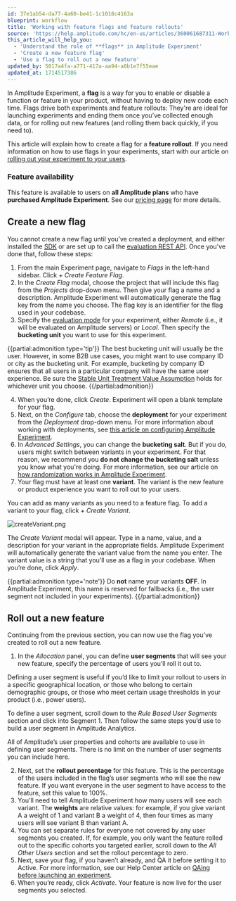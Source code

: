 ```yaml
---
id: 37e1ab54-da77-4a60-be41-1c1018c4163a
blueprint: workflow
title: 'Working with feature flags and feature rollouts'
source: 'https://help.amplitude.com/hc/en-us/articles/360061687311-Working-with-feature-flags-and-feature-rollouts'
this_article_will_help_you:
  - 'Understand the role of **flags** in Amplitude Experiment'
  - 'Create a new feature flag'
  - 'Use a flag to roll out a new feature'
updated_by: 5817a4fa-a771-417a-aa94-a0b1e7f55eae
updated_at: 1714517386
---
```

In Amplitude Experiment, a **flag** is a way for you to enable or disable a function or feature in your product, without having to deploy new code each time. Flags drive both experiments and feature rollouts: They're are ideal for launching experiments and ending them once you’ve collected enough data, or for rolling out new features (and rolling them back quickly, if you need to).

This article will explain how to create a flag for a **feature rollout**. If you need information on how to use flags in your experiments, start with our article on [rolling out your experiment to your users](/experiment/workflow/experiment-test).

### Feature availability

This feature is available to users on **all Amplitude plans** who have **purchased Amplitude Experiment**. See our [pricing page](https://amplitude.com/pricing) for more details.

## Create a new flag

You cannot create a new flag until you’ve created a deployment, and either installed the [SDK](https://www.docs.developers.amplitude.com/data/sdks/sdk-overview/#experiment-sdks) or are set up to call the [evaluation REST API](https://www.docs.developers.amplitude.com/experiment/apis/evaluation-api/). Once you've done that, follow these steps:

1. From the main Experiment page, navigate to *Flags* in the left-hand sidebar. Click *+ Create Feature Flag*.
2. In the *Create Flag* modal, choose the project that will include this flag from the *Projects* drop-down menu. Then give your flag a name and a description. Amplitude Experiment will automatically generate the flag key from the name you choose. The flag key is an identifier for the flag used in your codebase.
3. Specify the [evaluation mode](https://www.docs.developers.amplitude.com/experiment/general/evaluation/local-evaluation/) for your experiment, either *Remote* (i.e., it will be evaluated on Amplitude servers) or *Local*. Then specify the **bucketing unit** you want to use for this experiment.  
  
{{partial:admonition type='tip'}}
The best bucketing unit will usually be the user. However, in some B2B use cases, you might want to use company ID or city as the bucketing unit. For example, bucketing by company ID ensures that all users in a particular company will have the same user experience. Be sure the [Stable Unit Treatment Value Assumption](https://blogs.iq.harvard.edu/violations_of_s#:~:text=Methods%20for%20causal%20inference%2C%20in,treatments%20of%20others%20around%20him) holds for whichever unit you choose.
{{/partial:admonition}}

4. When you’re done, click *Create*. Experiment will open a blank template for your flag.
5. Next, on the *Configure* tab, choose the **deployment** for your experiment from the *Deployment* drop-down menu. For more information about working with deployments, see [this article on configuring Amplitude Experiment](/experiment/workflow/configure).
6. In *Advanced Settings*, you can change the **bucketing salt**. But if you do, users might switch between variants in your experiment. For that reason, we recommend you **do not change the bucketing salt** unless you know what you're doing. For more information, see our article on [how randomization works in Amplitude Experiment](/experiment/under-the-hood/experiment-randomization).
7. Your flag must have at least one **variant**. The variant is the new feature or product experience you want to roll out to your users.  
  
You can add as many variants as you need to a feature flag. To add a variant to your flag, click *+ Create Variant*.

![createVariant.png](/output/img/workflow/createvariant-png.png)

The *Create Variant* modal will appear. Type in a name, value, and a description for your variant in the appropriate fields. Amplitude Experiment will automatically generate the variant value from the name you enter. The variant value is a string that you’ll use as a flag in your codebase. When you’re done, click *Apply*.

{{partial:admonition type='note'}}
 Do **not** name your variants **OFF**. In Amplitude Experiment, this name is reserved for fallbacks (i.e., the user segment not included in your experiments).
{{/partial:admonition}}

## Roll out a new feature

Continuing from the previous section, you can now use the flag you've created to roll out a new feature.

1. In the *Allocation* panel, you can define **user segments** that will see your new feature, specify the percentage of users you’ll roll it out to.

Defining a user segment is useful if you’d like to limit your rollout to users in a specific geographical location, or those who belong to certain demographic groups, or those who meet certain usage thresholds in your product (i.e., power users).

To define a user segment, scroll down to the *Rule Based User Segments* section and click into Segment 1. Then follow the same steps you’d use to build a user segment in Amplitude Analytics.

All of Amplitude’s user properties and cohorts are available to use in defining user segments. There is no limit on the number of user segments you can include here.

2. Next, set the **rollout percentage** for this feature. This is the percentage of the users included in the flag’s user segments who will see the new feature. If you want everyone in the user segment to have access to the feature, set this value to 100%.
3. You’ll need to tell Amplitude Experiment how many users will see each variant. The **weights** are relative values: for example, if you give variant A a weight of 1 and variant B a weight of 4, then four times as many users will see variant B than variant A.
4. You can set separate rules for everyone not covered by any user segments you created. If, for example, you only want the feature rolled out to the specific cohorts you targeted earlier, scroll down to the *All Other Users* section and set the rollout percentage to zero.
5. Next, save your flag, if you haven’t already, and QA it before setting it to Active. For more information, see our Help Center article on [QAing before launching an experiment](/experiment/workflow/experiment-test).
6. When you’re ready, click *Activate*. Your feature is now live for the user segments you selected.